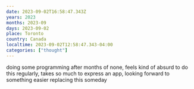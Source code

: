 ```yaml
---
date: 2023-09-02T16:58:47.343Z
years: 2023
months: 2023-09
days: 2023-09-02
place: Toronto
country: Canada
localtime: 2023-09-02T12:58:47.343-04:00
categories: ["thought"]
---
```

doing some programming after months of none, feels kind of absurd to do this regularly, takes so much to express an app, looking forward to something easier replacing this someday
